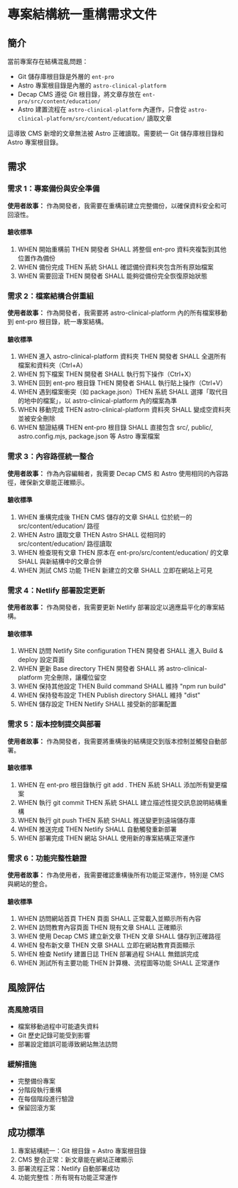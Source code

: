 # 專案結構統一重構需求文件

## 簡介

當前專案存在結構混亂問題：
- Git 儲存庫根目錄是外層的 `ent-pro`
- Astro 專案根目錄是內層的 `astro-clinical-platform`
- Decap CMS 遵從 Git 根目錄，將文章存放在 `ent-pro/src/content/education/`
- Astro 建置流程在 `astro-clinical-platform` 內運作，只會從 `astro-clinical-platform/src/content/education/` 讀取文章

這導致 CMS 新增的文章無法被 Astro 正確讀取。需要統一 Git 儲存庫根目錄和 Astro 專案根目錄。

## 需求

### 需求 1：專案備份與安全準備

**使用者故事：** 作為開發者，我需要在重構前建立完整備份，以確保資料安全和可回滾性。

#### 驗收標準

1. WHEN 開始重構前 THEN 開發者 SHALL 將整個 ent-pro 資料夾複製到其他位置作為備份
2. WHEN 備份完成 THEN 系統 SHALL 確認備份資料夾包含所有原始檔案
3. WHEN 需要回滾 THEN 開發者 SHALL 能夠從備份完全恢復原始狀態

### 需求 2：檔案結構合併重組

**使用者故事：** 作為開發者，我需要將 astro-clinical-platform 內的所有檔案移動到 ent-pro 根目錄，統一專案結構。

#### 驗收標準

1. WHEN 進入 astro-clinical-platform 資料夾 THEN 開發者 SHALL 全選所有檔案和資料夾（Ctrl+A）
2. WHEN 剪下檔案 THEN 開發者 SHALL 執行剪下操作（Ctrl+X）
3. WHEN 回到 ent-pro 根目錄 THEN 開發者 SHALL 執行貼上操作（Ctrl+V）
4. WHEN 遇到檔案衝突（如 package.json）THEN 系統 SHALL 選擇「取代目的地中的檔案」，以 astro-clinical-platform 內的檔案為準
5. WHEN 移動完成 THEN astro-clinical-platform 資料夾 SHALL 變成空資料夾並被安全刪除
6. WHEN 驗證結構 THEN ent-pro 根目錄 SHALL 直接包含 src/, public/, astro.config.mjs, package.json 等 Astro 專案檔案

### 需求 3：內容路徑統一整合

**使用者故事：** 作為內容編輯者，我需要 Decap CMS 和 Astro 使用相同的內容路徑，確保新文章能正確顯示。

#### 驗收標準

1. WHEN 重構完成後 THEN CMS 儲存的文章 SHALL 位於統一的 src/content/education/ 路徑
2. WHEN Astro 讀取文章 THEN Astro SHALL 從相同的 src/content/education/ 路徑讀取
3. WHEN 檢查現有文章 THEN 原本在 ent-pro/src/content/education/ 的文章 SHALL 與新結構中的文章合併
4. WHEN 測試 CMS 功能 THEN 新建立的文章 SHALL 立即在網站上可見

### 需求 4：Netlify 部署設定更新

**使用者故事：** 作為開發者，我需要更新 Netlify 部署設定以適應扁平化的專案結構。

#### 驗收標準

1. WHEN 訪問 Netlify Site configuration THEN 開發者 SHALL 進入 Build & deploy 設定頁面
2. WHEN 更新 Base directory THEN 開發者 SHALL 將 astro-clinical-platform 完全刪除，讓欄位留空
3. WHEN 保持其他設定 THEN Build command SHALL 維持 "npm run build"
4. WHEN 保持發布設定 THEN Publish directory SHALL 維持 "dist"
5. WHEN 儲存設定 THEN Netlify SHALL 接受新的部署配置

### 需求 5：版本控制提交與部署

**使用者故事：** 作為開發者，我需要將重構後的結構提交到版本控制並觸發自動部署。

#### 驗收標準

1. WHEN 在 ent-pro 根目錄執行 git add . THEN 系統 SHALL 添加所有變更檔案
2. WHEN 執行 git commit THEN 系統 SHALL 建立描述性提交訊息說明結構重構
3. WHEN 執行 git push THEN 系統 SHALL 推送變更到遠端儲存庫
4. WHEN 推送完成 THEN Netlify SHALL 自動觸發重新部署
5. WHEN 部署完成 THEN 網站 SHALL 使用新的專案結構正常運作

### 需求 6：功能完整性驗證

**使用者故事：** 作為使用者，我需要確認重構後所有功能正常運作，特別是 CMS 與網站的整合。

#### 驗收標準

1. WHEN 訪問網站首頁 THEN 頁面 SHALL 正常載入並顯示所有內容
2. WHEN 訪問教育內容頁面 THEN 現有文章 SHALL 正確顯示
3. WHEN 使用 Decap CMS 建立新文章 THEN 文章 SHALL 儲存到正確路徑
4. WHEN 發布新文章 THEN 文章 SHALL 立即在網站教育頁面顯示
5. WHEN 檢查 Netlify 建置日誌 THEN 部署過程 SHALL 無錯誤完成
6. WHEN 測試所有主要功能 THEN 計算機、流程圖等功能 SHALL 正常運作

## 風險評估

### 高風險項目
- 檔案移動過程中可能遺失資料
- Git 歷史記錄可能受到影響
- 部署設定錯誤可能導致網站無法訪問

### 緩解措施
- 完整備份專案
- 分階段執行重構
- 在每個階段進行驗證
- 保留回滾方案

## 成功標準

1. 專案結構統一：Git 根目錄 = Astro 專案根目錄
2. CMS 整合正常：新文章能在網站正確顯示
3. 部署流程正常：Netlify 自動部署成功
4. 功能完整性：所有現有功能正常運作
